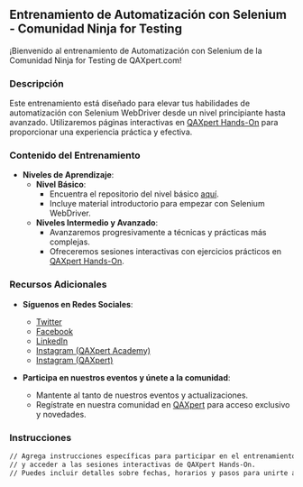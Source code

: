 ## Entrenamiento de Automatización con Selenium - Comunidad Ninja for Testing

¡Bienvenido al entrenamiento de Automatización con Selenium de la Comunidad Ninja for Testing de QAXpert.com!

### Descripción

Este entrenamiento está diseñado para elevar tus habilidades de automatización con Selenium WebDriver desde un nivel principiante hasta avanzado. Utilizaremos páginas interactivas en [QAXpert Hands-On](https://qaxpert.com/hands-on) para proporcionar una experiencia práctica y efectiva.

### Contenido del Entrenamiento

- **Niveles de Aprendizaje**:
  - **Nivel Básico**:
    - Encuentra el repositorio del nivel básico [aquí](https://github.com/QAXpert/qa_automation_selenium/tree/main/selenium_basic).
    - Incluye material introductorio para empezar con Selenium WebDriver.
  - **Niveles Intermedio y Avanzado**:
    - Avanzaremos progresivamente a técnicas y prácticas más complejas.
    - Ofreceremos sesiones interactivas con ejercicios prácticos en [QAXpert Hands-On](https://qaxpert.com/hands-on).

### Recursos Adicionales

- **Síguenos en Redes Sociales**:
  - [Twitter](https://twitter.com/qaxpertacademy)
  - [Facebook](https://www.facebook.com/qaxpertacademy)
  - [LinkedIn](https://www.linkedin.com/company/qaxpert/)
  - [Instagram (QAXpert Academy)](https://www.instagram.com/qaxpertacademy/)
  - [Instagram (QAXpert)](https://www.instagram.com/qaxpert/)

- **Participa en nuestros eventos y únete a la comunidad**:
  - Mantente al tanto de nuestros eventos y actualizaciones.
  - Regístrate en nuestra comunidad en [QAXpert](https://qaxpert.com/registro-comunidad/) para acceso exclusivo y novedades.

### Instrucciones

```xml
// Agrega instrucciones específicas para participar en el entrenamiento
// y acceder a las sesiones interactivas de QAXpert Hands-On.
// Puedes incluir detalles sobre fechas, horarios y pasos para unirte a las sesiones.
